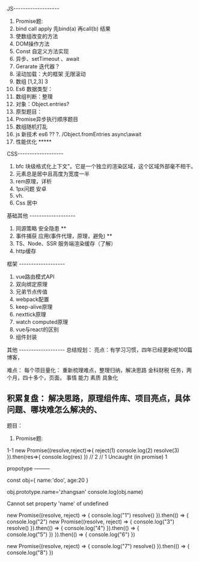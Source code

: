 JS-------------------
1. Promise题:
2. bind call apply  先bind(a) 再call(b) 结果
3. 使数组改变的方法
4. DOM操作方法
5. Const 自定义方法实现
6. 异步、setTimeout 、await 
7. Gerarate 迭代器？
8. 滚动加载：大的框架 无限滚动
9. 数组 [1,2,3]  3
10. Es6 数据类型：
11. 数组判断：整理
12. 对象：Object.entries?
13. 原型题目：
14. Promise异步执行顺序题目
15. 数组随机打乱
16. js 新技术 es6     ??  ?. /Object.fromEntries  async\await
17. 性能优化 *****





CSS-------------------
1. bfc 块级格式化上下文"。它是一个独立的渲染区域，这个区域外部毫不相干。
2. 元素总是居中且高度为宽度一半
3. rem原理，详析
4. 1px问题 安卓 
5. vh.  
6. Css 居中


基础其他 -------------------
1. 同源策略 安全隐患 ** 
2. 事件捕获 应用(事件代理，原理，避免) **
3. TS、Node、SSR 服务端渲染缓存（了解）
4. http缓存




框架 -------------------
1. vue路由模式API
2. 双向绑定原理
3. 兄弟节点传值
4. webpack配置
5. keep-alive原理
6. nexttick原理
7. watch computed原理
8. vue与react的区别
9. 组件封装



其他 -------------------
总结规划：
亮点：有学习习惯，四年已经更新呢100篇博客，

难点：
每个项目量化： 重新梳理难点，整理归纳，解决思路
金科财税 任务，两个月，四十多个，页面，
事情 能力 素质 具象化



积累复盘：
解决思路，原理组件库、项目亮点，具体问题、哪块难怎么解决的、
------------------------------------------------





题目：
1. Promise题:

1-1
new Promise((resolve,reject)=>{
      reject(1)
      console.log(2)
      resolve(3)
    }).then(res=>{
      console.log(res)
    })
    // 2
    // 1 Uncaught (in promise) 1




propotype  ———

const obj={
name:'doo',
age:20
}

obj.prototype.name='zhangsan'
console.log(obj.name)

Cannot set property 'name' of undefined



new Promise((resolve, reject) => {
    console.log("1")
    resolve()
  }).then(() => {    
    console.log("2")
    new Promise((resolve, reject) => {
      console.log("3")
      resolve()
    }).then(() => { 
      console.log("4")
    }).then(() => {    
      console.log("5")
    })
  }).then(() => {
    console.log("6")
  })

  new Promise((resolve, reject) => {
    console.log("7")
    resolve()
  }).then(() => {  
    console.log("8")
  })